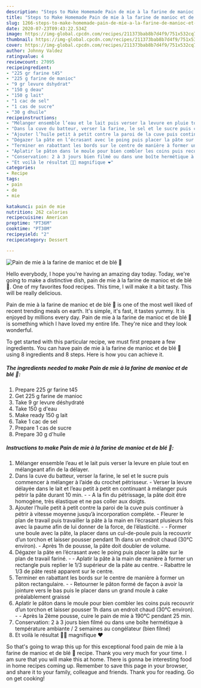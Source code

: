 ```yaml
---
description: "Steps to Make Homemade Pain de mie à la farine de manioc et de blé 🌾"
title: "Steps to Make Homemade Pain de mie à la farine de manioc et de blé 🌾"
slug: 1266-steps-to-make-homemade-pain-de-mie-a-la-farine-de-manioc-et-de-ble
date: 2020-07-23T09:43:22.534Z
image: https://img-global.cpcdn.com/recipes/211373bab8b7d4f9/751x532cq70/pain-de-mie-a-la-farine-de-manioc-et-de-ble-🌾-photo-principale-de-la-recette.jpg
thumbnail: https://img-global.cpcdn.com/recipes/211373bab8b7d4f9/751x532cq70/pain-de-mie-a-la-farine-de-manioc-et-de-ble-🌾-photo-principale-de-la-recette.jpg
cover: https://img-global.cpcdn.com/recipes/211373bab8b7d4f9/751x532cq70/pain-de-mie-a-la-farine-de-manioc-et-de-ble-🌾-photo-principale-de-la-recette.jpg
author: Johnny Valdez
ratingvalue: 4
reviewcount: 27095
recipeingredient:
- "225 gr farine t45"
- "225 g farine de manioc"
- "9 gr levure dshydrat"
- "150 g deau"
- "150 g lait"
- "1 cac de sel"
- "1 cas de sucre"
- "30 g dhuile"
recipeinstructions:
- "Mélanger ensemble l’eau et le lait puis verser la levure en pluie tout en mélangeant afin de la délayer."
- "Dans la cuve du batteur, verser la farine, le sel et le sucre puis commencer à mélanger à l’aide du crochet pétrisseur. Verser la levure délayée dans le lait et l’eau petit à petit en continuant à mélanger puis pétrir la pâte durant 10 min.  A la fin du pétrissage, la pâte doit être homogène, très élastique et ne pas coller aux doigts."
- "Ajouter l’huile petit à petit contre la paroi de la cuve puis continuer à pétrir à vitesse moyenne jusqu’à incorporation complète. Fleurer le plan de travail puis travailler la pâte à la main en l’écrasant plusieurs fois avec la paume afin de lui donner de la force, de l’élasticité.  Former une boule avec la pâte, la placer dans un cul-de-poule puis la recouvrir d’un torchon et laisser pousser pendant 1h dans un endroit chaud (30°C environ). Après 1h de pousse, la pâte doit doubler de volume."
- "Dégazer la pâte en l’écrasant avec le poing puis placer la pâte sur le plan de travail fariné.  Aplatir la pâte à la main de manière à former un rectangle puis replier le 1/3 supérieur de la pâte au centre. Rabattre le 1/3 de pâte resté apparent sur le centre."
- "Terminer en rabattant les bords sur le centre de manière à former un pâton rectangulaire.  Retourner le pâton formé de façon à avoir la jointure vers le bas puis le placer dans un grand moule à cake préalablement graissé"
- "Aplatir le pâton dans le moule pour bien combler les coins puis recouvrir d’un torchon et laisser pousser 1h dans un endroit chaud (30°C environ).  Après la 2ème pousse, cuire le pain de mie à 190°C pendant 25 min."
- "Conservation: 2 à 3 jours bien filmé ou dans une boîte hermétique à température ambiante / 2 semaines au congélateur (bien filmé)"
- "Et voilà le résultat 👌🏾 magnifique ❤️"
categories:
- Recipe
tags:
- pain
- de
- mie

katakunci: pain de mie 
nutrition: 262 calories
recipecuisine: American
preptime: "PT36M"
cooktime: "PT30M"
recipeyield: "2"
recipecategory: Dessert

---
```



![Pain de mie à la farine de manioc et de blé 🌾](https://img-global.cpcdn.com/recipes/211373bab8b7d4f9/751x532cq70/pain-de-mie-a-la-farine-de-manioc-et-de-ble-🌾-photo-principale-de-la-recette.jpg)

Hello everybody, I hope you're having an amazing day today. Today, we're going to make a distinctive dish, pain de mie à la farine de manioc et de blé 🌾. One of my favorites food recipes. This time, I will make it a bit tasty. This will be really delicious.



Pain de mie à la farine de manioc et de blé 🌾 is one of the most well liked of recent trending meals on earth. It's simple, it's fast, it tastes yummy. It is enjoyed by millions every day. Pain de mie à la farine de manioc et de blé 🌾 is something which I have loved my entire life. They're nice and they look wonderful.


To get started with this particular recipe, we must first prepare a few ingredients. You can have pain de mie à la farine de manioc et de blé 🌾 using 8 ingredients and 8 steps. Here is how you can achieve it.

<!--inarticleads1-->

##### The ingredients needed to make Pain de mie à la farine de manioc et de blé 🌾:

1. Prepare 225 gr farine t45
1. Get 225 g farine de manioc
1. Take 9 gr levure déshydraté
1. Take 150 g d&#39;eau
1. Make ready 150 g lait
1. Take 1 cac de sel
1. Prepare 1 cas de sucre
1. Prepare 30 g d&#39;huile




<!--inarticleads2-->

##### Instructions to make Pain de mie à la farine de manioc et de blé 🌾:

1. Mélanger ensemble l’eau et le lait puis verser la levure en pluie tout en mélangeant afin de la délayer.
1. Dans la cuve du batteur, verser la farine, le sel et le sucre puis commencer à mélanger à l’aide du crochet pétrisseur. - Verser la levure délayée dans le lait et l’eau petit à petit en continuant à mélanger puis pétrir la pâte durant 10 min. -  - A la fin du pétrissage, la pâte doit être homogène, très élastique et ne pas coller aux doigts.
1. Ajouter l’huile petit à petit contre la paroi de la cuve puis continuer à pétrir à vitesse moyenne jusqu’à incorporation complète. - Fleurer le plan de travail puis travailler la pâte à la main en l’écrasant plusieurs fois avec la paume afin de lui donner de la force, de l’élasticité. -  - Former une boule avec la pâte, la placer dans un cul-de-poule puis la recouvrir d’un torchon et laisser pousser pendant 1h dans un endroit chaud (30°C environ). - Après 1h de pousse, la pâte doit doubler de volume.
1. Dégazer la pâte en l’écrasant avec le poing puis placer la pâte sur le plan de travail fariné. -  - Aplatir la pâte à la main de manière à former un rectangle puis replier le 1/3 supérieur de la pâte au centre. - Rabattre le 1/3 de pâte resté apparent sur le centre.
1. Terminer en rabattant les bords sur le centre de manière à former un pâton rectangulaire. -  - Retourner le pâton formé de façon à avoir la jointure vers le bas puis le placer dans un grand moule à cake préalablement graissé
1. Aplatir le pâton dans le moule pour bien combler les coins puis recouvrir d’un torchon et laisser pousser 1h dans un endroit chaud (30°C environ). -  - Après la 2ème pousse, cuire le pain de mie à 190°C pendant 25 min.
1. Conservation: 2 à 3 jours bien filmé ou dans une boîte hermétique à température ambiante / 2 semaines au congélateur (bien filmé)
1. Et voilà le résultat 👌🏾 magnifique ❤️




So that's going to wrap this up for this exceptional food pain de mie à la farine de manioc et de blé 🌾 recipe. Thank you very much for your time. I am sure that you will make this at home. There is gonna be interesting food in home recipes coming up. Remember to save this page in your browser, and share it to your family, colleague and friends. Thank you for reading. Go on get cooking!
